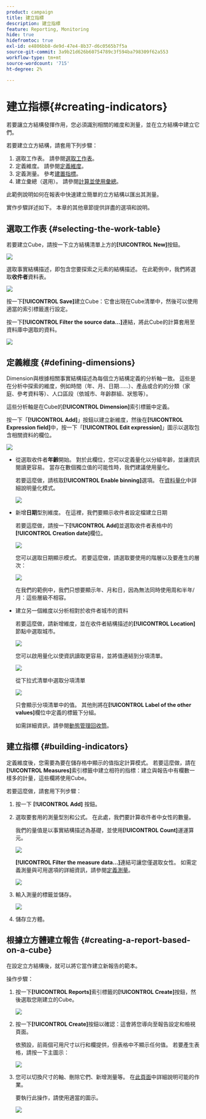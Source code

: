 ```yaml
---
product: campaign
title: 建立指標
description: 建立指標
feature: Reporting, Monitoring
hide: true
hidefromtoc: true
exl-id: e4806bb8-de9d-47e4-8b37-d6c0565b7f5a
source-git-commit: 3a9b21d626b60754789c3f594ba798309f62a553
workflow-type: tm+mt
source-wordcount: '715'
ht-degree: 2%

---
```


# 建立指標{#creating-indicators}



若要讓立方結構發揮作用，您必須識別相關的維度和測量，並在立方結構中建立它們。

若要建立立方結構，請套用下列步驟：

1. 選取工作表。 請參閱[選取工作表](#selecting-the-work-table)。
1. 定義維度。 請參閱[定義維度](#defining-dimensions)。
1. 定義測量。 參考[建置指標](#building-indicators)。
1. 建立彙總（選用）。 請參閱[計算並使用彙總](../../reporting/using/concepts-and-methodology.md#calculating-and-using-aggregates)。

此範例說明如何在報表中快速建立簡單的立方結構以匯出其測量。

實作步驟詳述如下。 本章的其他章節提供詳盡的選項和說明。

## 選取工作表 {#selecting-the-work-table}

若要建立Cube，請按一下立方結構清單上方的&#x200B;**[!UICONTROL New]**&#x200B;按鈕。

![](assets/s_advuser_cube_create.png)

選取事實結構描述，即包含您要探索之元素的結構描述。 在此範例中，我們將選取&#x200B;**收件者**&#x200B;資料表。

![](assets/s_advuser_cube_wz_02.png)

按一下&#x200B;**[!UICONTROL Save]**&#x200B;建立Cube：它會出現在Cube清單中，然後可以使用適當的索引標籤進行設定。

按一下&#x200B;**[!UICONTROL Filter the source data...]**&#x200B;連結，將此Cube的計算套用至資料庫中選取的資料。

![](assets/s_advuser_cube_wz_03.png)

## 定義維度 {#defining-dimensions}

Dimension與根據相關事實結構描述為每個立方結構定義的分析軸一致。 這些是在分析中探索的維度，例如時間（年、月、日期……）、產品或合約的分類（家庭、參考資料等）、人口區段（依城市、年齡群組、狀態等）。

這些分析軸是在Cube的&#x200B;**[!UICONTROL Dimension]**&#x200B;索引標籤中定義。

按一下「**[!UICONTROL Add]**」按鈕以建立新維度，然後在&#x200B;**[!UICONTROL Expression field]**&#x200B;中，按一下「**[!UICONTROL Edit expression]**」圖示以選取包含相關資料的欄位。

![](assets/s_advuser_cube_wz_04.png)

* 從選取收件者&#x200B;**年齡**&#x200B;開始。 對於此欄位，您可以定義量化以分組年齡，並讓資訊閱讀更容易。 當存在數個獨立值的可能性時，我們建議使用量化。

  若要這麼做，請核取&#x200B;**[!UICONTROL Enable binning]**&#x200B;選項。 在[資料量化](../../reporting/using/concepts-and-methodology.md#data-binning)中詳細說明量化模式。

  ![](assets/s_advuser_cube_wz_05.png)

* 新增&#x200B;**日期**&#x200B;型別維度。 在這裡，我們要顯示收件者設定檔建立日期

  若要這麼做，請按一下&#x200B;**[!UICONTROL Add]**&#x200B;並選取收件者表格中的&#x200B;**[!UICONTROL Creation date]**&#x200B;欄位。

  ![](assets/s_advuser_cube_wz_06.png)

  您可以選取日期顯示模式。 若要這麼做，請選取要使用的階層以及要產生的層次：

  ![](assets/s_advuser_cube_wz_07.png)

  在我們的範例中，我們只想要顯示年、月和日，因為無法同時使用周和半年/月：這些層級不相容。

* 建立另一個維度以分析相對於收件者城市的資料

  若要這麼做，請新增維度，並在收件者結構描述的&#x200B;**[!UICONTROL Location]**&#x200B;節點中選取城市。

  ![](assets/s_advuser_cube_wz_08.png)

  您可以啟用量化以使資訊讀取更容易，並將值連結到分項清單。

  ![](assets/s_advuser_cube_wz_09.png)

  從下拉式清單中選取分項清單

  ![](assets/s_advuser_cube_wz_10.png)

  只會顯示分項清單中的值。 其他則將在&#x200B;**[!UICONTROL Label of the other values]**&#x200B;欄位中定義的標籤下分組。

  如需詳細資訊，請參閱[動態管理回收筒](../../reporting/using/concepts-and-methodology.md#dynamically-managing-bins)。

## 建立指標 {#building-indicators}

定義維度後，您需要為要在儲存格中顯示的值指定計算模式。 若要這麼做，請在&#x200B;**[!UICONTROL Measures]**&#x200B;索引標籤中建立相符的指標：建立與報告中有欄數一樣多的計量，這些欄將使用Cube。

若要這麼做，請套用下列步驟：

1. 按一下 **[!UICONTROL Add]** 按鈕。
1. 選取要套用的測量型別和公式。 在此處，我們要計算收件者中女性的數量。

   我們的量值是以事實結構描述為基礎，並使用&#x200B;**[!UICONTROL Count]**&#x200B;運運算元。

   ![](assets/s_advuser_cube_wz_11.png)

   **[!UICONTROL Filter the measure data...]**&#x200B;連結可讓您僅選取女性。 如需定義測量與可用選項的詳細資訊，請參閱[定義測量](../../reporting/using/concepts-and-methodology.md#defining-measures)。

   ![](assets/s_advuser_cube_wz_12.png)

1. 輸入測量的標籤並儲存。

   ![](assets/s_advuser_cube_wz_13.png)

1. 儲存立方體。

## 根據立方體建立報告 {#creating-a-report-based-on-a-cube}

在設定立方結構後，就可以將它當作建立新報告的範本。

操作步驟：

1. 按一下&#x200B;**[!UICONTROL Reports]**&#x200B;索引標籤的&#x200B;**[!UICONTROL Create]**&#x200B;按鈕，然後選取您剛建立的Cube。

   ![](assets/s_advuser_cube_wz_14.png)

1. 按一下&#x200B;**[!UICONTROL Create]**&#x200B;按鈕以確認：這會將您導向至報告設定和檢視頁面。

   依預設，前兩個可用尺寸以行和欄提供，但表格中不顯示任何值。 若要產生表格，請按一下主圖示：

   ![](assets/s_advuser_cube_wz_15.png)

1. 您可以切換尺寸的軸、刪除它們、新增測量等。 在[此頁面](../../reporting/using/using-cubes-to-explore-data.md)中詳細說明可能的作業。

   要執行此操作，請使用適當的圖示。

   ![](assets/s_advuser_cube_wz_16.png)
